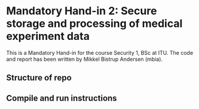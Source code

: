 # Mandatory Hand-in 2: Secure storage and processing of medical experiment data

This is a Mandatory Hand-in for the course Security 1, BSc at ITU.
The code and report has been written by Mikkel Bistrup Andersen (mbia).

## Structure of repo

## Compile and run instructions
